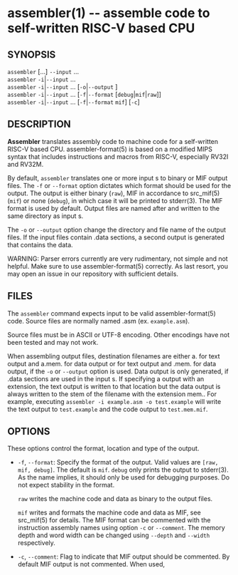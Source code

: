 assembler(1) -- assemble code to self-written RISC-V based CPU
==============================================================

<!-- THIS IS A .RONN FILE -->

## SYNOPSIS

`assembler` [<OPTIONS>...] `--input` <file>...<br>
`assembler` `-i`|`--input` <file>...<br>
`assembler` `-i`|`--input` <file>... [`-o`|`--output` <file>]<br>
`assembler` `-i`|`--input` <file>... [`-f`|`--format` [`debug`|`mif`|`raw`]]
<br>
`assembler` `-i`|`--input` <file>... [`-f`|`--format` `mif`] [`-c`]

## DESCRIPTION

**Assembler** translates assembly code to machine code for a self-written
RISC-V based CPU. assembler-format(5) is based on a modified MIPS syntax that
includes instructions and macros from RISC-V, especially RV32I and RV32M.

By default, `assembler` translates one or more input <file>s to binary or MIF
output files. The `-f` or `--format` option dictates which format should be
used for the output. The output is either binary (`raw`), MIF in accordance to
src_mif(5) (`mif`) or none (`debug`), in which case it will be printed to
stderr(3). The MIF format is used by default. Output files are named after and
written to the same directory as input <file>s.

The `-o` or `--output` option change the directory and file name of the output
files. If the input files contain .data sections, a second output <file> is
generated that contains the data.

WARNING: Parser errors currently are very rudimentary, not simple and not
helpful. Make sure to use assembler-format(5) correctly. As last resort, you
may open an issue in our repository with sufficient details.

## FILES

The `assembler` command expects input to be valid assembler-format(5) code.
Source files are normally named <name>.asm (ex. `example.asm`).

Source files must be in ASCII or UTF-8 encoding. Other encodings have not been
tested and may not work.

When assembling output files, destination filenames are either a.<ext> for text
output and a.mem.<ext> for data output or <name> for text output and
<name>.mem.<ext> for data output, if the `-o` or `--output` option is used.
Data output is only generated, if .data sections are used in the input <file>s.
If specifying a output with an extension, the text output is written to that
location but the data output is always written to the stem of the filename with
the extension mem.<ext>. For example, executing
`assembler -i example.asm -o test.example` will write the text output to
`test.example` and the code output to `test.mem.mif`.

## OPTIONS

These options control the format, location and type of the output.

  * `-f`, `--format`:
    Specify the format of the output. Valid values are `[raw, mif, debug]`.
    The default is `mif`. `debug` only prints the output to stderr(3). As the
    name implies, it should only be used for debugging purposes. Do not expect
    stability in the format.

    `raw` writes the machine code and data as binary to the output files.

    `mif` writes and formats the machine code and data as MIF, see src_mif(5)
    for details. The MIF format can be commented with the instruction assembly
    names using option `-c` or `--comment`. The memory depth and word width can
    be changed using `--depth` and `--width` respectively.

  * `-c`, `--comment`:
    Flag to indicate that MIF output should be commented. By default MIF output
    is not commented. When used,

